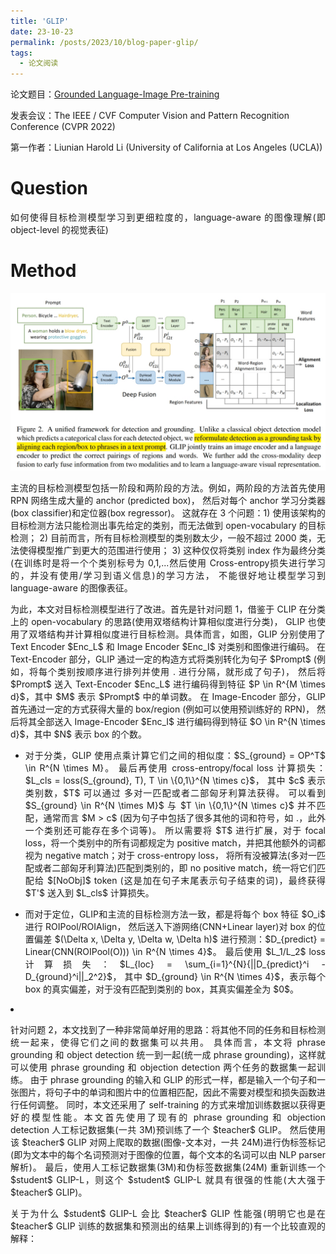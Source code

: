 ```yaml
---
title: 'GLIP'
date: 23-10-23
permalink: /posts/2023/10/blog-paper-glip/
tags:
  - 论文阅读
---
```


<p style="text-align:justify; text-justify:inter-ideograph;"> 论文题目：<a href="https://openaccess.thecvf.com/content/CVPR2022/html/Li_Grounded_Language-Image_Pre-Training_CVPR_2022_paper.html?ref=blog.roboflow.com" target="_blank" title="GLIP">Grounded Language-Image Pre-training</a></p>

发表会议：The IEEE / CVF Computer Vision and Pattern Recognition Conference (CVPR 2022)

第一作者：Liunian Harold Li (University of California at Los Angeles (UCLA))

Question
===

<p style="text-align:justify; text-justify:inter-ideograph;">如何使得目标检测模型学习到更细粒度的，language-aware 的图像理解(即 object-level 的视觉表征)</p>

Method
===

![GLIP architecture](/images/paper_GLIP_architecture.png)

<p style="text-align:justify; text-justify:inter-ideograph;">主流的目标检测模型包括一阶段和两阶段的方法。例如，两阶段的方法首先使用 RPN 网络生成大量的 anchor (predicted box)，
然后对每个 anchor 学习分类器(box classifier)和定位器(box regressor)。
这就存在 3 个问题：1) 使用该架构的目标检测方法只能检测出事先给定的类别，而无法做到 open-vocabulary 的目标检测；
2) 目前而言，所有目标检测模型的类别数太少，一般不超过 2000 类，无法使得模型推广到更大的范围进行使用；
3) 这种仅仅将类别 index 作为最终分类(在训练时是将一个个类别标号为 0,1,...然后使用 Cross-entropy损失进行学习的，并没有使用/学习到语义信息)的学习方法，
不能很好地让模型学习到 language-aware 的图像表征。</p>

<p style="text-align:justify; text-justify:inter-ideograph;">为此，本文对目标检测模型进行了改进。首先是针对问题 1，借鉴于 CLIP 在分类上的 open-vocabulary 的思路(使用双塔结构计算相似度进行分类)，
GLIP 也使用了双塔结构并计算相似度进行目标检测。具体而言，如图，GLIP 分别使用了 Text Encoder $Enc_L$ 和 Image Encoder $Enc_I$ 对类别和图像进行编码。
在 Text-Encoder 部分，GLIP 通过一定的构造方式将类别转化为句子 $Prompt$ (例如，将每个类别按顺序进行排列并使用 . 进行分隔，就形成了句子)，
然后将 $Prompt$ 送入 Text-Encoder $Enc_L$ 进行编码得到特征 $P \in R^{M \times d}$，其中 $M$ 表示 $Prompt$ 中的单词数。
在 Image-Encoder 部分，GLIP 首先通过一定的方式获得大量的 box/region (例如可以使用预训练好的 RPN)，
然后将其全部送入 Image-Encoder $Enc_I$ 进行编码得到特征 $O \in R^{N \times d}$，其中 $N$ 表示 box 的个数。</p>

<ul><li><p style="text-align:justify; text-justify:inter-ideograph;">对于分类，GLIP 使用点乘计算它们之间的相似度：$S_{ground} = OP^T$ \in R^{N \times M}。
最后再使用 cross-entropy/focal loss 计算损失：$L_cls = loss(S_{ground}, T), T \in \{0,1\}^{N \times c}$，
其中 $c$ 表示类别数，$T$ 可以通过 多对一匹配或者二部匈牙利算法获得。
可以看到 $S_{ground} \in R^{N \times M}$ 与 $T \in \{0,1\}^{N \times c}$ 并不匹配，通常而言 $M > c$ (因为句子中包括了很多其他的词和符号，如 .，此外一个类别还可能存在多个词等)。
所以需要将 $T$ 进行扩展，对于 focal loss，将一个类别中的所有词都规定为 positive match，并把其他额外的词都视为 negative match；对于 cross-entropy loss，
将所有没被算法(多对一匹配或者二部匈牙利算法)匹配到类别的，即 no positive match，统一将它们匹配给 $[NoObj]$ token (这是加在句子末尾表示句子结束的词)，最终获得 $T'$ 送入到 $L_cls$ 计算损失。</p></li>

<li><p style="text-align:justify; text-justify:inter-ideograph;">而对于定位，GLIP和主流的目标检测方法一致，都是将每个 box 特征 $O_i$ 进行 ROIPool/ROIAlign，
然后送入下游网络(CNN+Linear layer)对 box 的位置偏差 $(\Delta x, \Delta y, \Delta w, \Delta h)$ 进行预测：$D_{predict} = Linear(CNN(ROIPool(O))) \in R^{N \times 4}$。
最后使用 $L_1/L_2$ loss 计算损失：$L_{loc} = \sum_{i=1}^{N}{||D_{predict}^i - D_{ground}^i||_2^2}$，
其中 $D_{ground} \in R^{N \times 4}$，表示每个 box 的真实偏差，对于没有匹配到类别的 box，其真实偏差全为 $0$。</p></li></ul>

<li><p style="text-align:justify; text-justify:inter-ideograph;">针对问题 2，本文找到了一种非常简单好用的思路：将其他不同的任务和目标检测统一起来，使得它们之间的数据集可以共用。
具体而言，本文将 phrase grounding 和 object detection 统一到一起(统一成 phrase grounding)，这样就可以使用 phrase grounding 和 objection detection 两个任务的数据集一起训练。
由于 phrase grounding 的输入和 GLIP 的形式一样，都是输入一个句子和一张图片，将句子中的单词和图片中的位置相匹配，因此不需要对模型和损失函数进行任何调整。
同时，本文还采用了 self-training 的方式来增加训练数据以获得更好的模型性能。本文首先使用了现有的 phrase grounding 和 objection detection 人工标记数据集(一共 3M)预训练了一个 $teacher$ GLIP。
然后使用该 $teacher$ GLIP 对网上爬取的数据(图像-文本对，一共 24M)进行伪标签标记(即为文本中的每个名词预测对于图像的位置，每个文本的名词可以由 NLP parser 解析)。
最后，使用人工标记数据集(3M)和伪标签数据集(24M) 重新训练一个 $student$ GLIP-L，则这个 $student$ GLIP-L 就具有很强的性能(大大强于 $teacher$ GLIP)。</p>

<p style="text-align:justify; text-justify:inter-ideograph;">关于为什么 $student$ GLIP-L 会比 $teacher$ GLIP 性能强(明明它也是在  $teacher$ GLIP 训练的数据集和预测出的结果上训练得到的)有一个比较直观的解释：
</p></li>